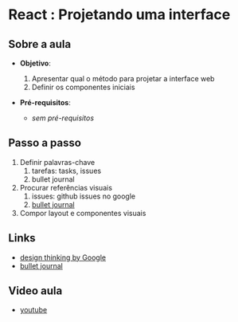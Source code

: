 # React : Projetando uma interface

## Sobre a aula

-  **Objetivo**:

   1. Apresentar qual o método para projetar a interface web
   2. Definir os componentes iniciais

-  **Pré-requisitos**:

   -  _sem pré-requisitos_

## Passo a passo

1. Definir palavras-chave
   1. tarefas: tasks, issues
   2. bullet journal
2. Procurar referências visuais
   1. issues: github issues no google
   2. [bullet journal](https://bulletjournal.com/pages/learn)
3. Compor layout e componentes visuais

## Links

-  [design thinking by Google](https://www.thinkwithgoogle.com/)
-  [bullet journal](https://bulletjournal.com/pages/learn)

## Video aula

-  [youtube](https://youtu.be/FUWugJ5arxM)
